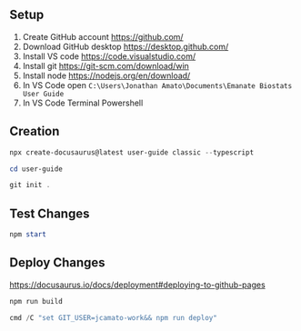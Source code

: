 ## Setup

1. Create GitHub account https://github.com/
2. Download GitHub desktop https://desktop.github.com/
3. Install VS code https://code.visualstudio.com/
4. Install git https://git-scm.com/download/win
5. Install node https://nodejs.org/en/download/
6. In VS Code open `C:\Users\Jonathan Amato\Documents\Emanate Biostats User Guide`
7. In VS Code Terminal Powershell

## Creation

```powershell
npx create-docusaurus@latest user-guide classic --typescript

cd user-guide

git init .
```

## Test Changes

```powershell
npm start
```

## Deploy Changes

https://docusaurus.io/docs/deployment#deploying-to-github-pages

```powershell
npm run build

cmd /C "set GIT_USER=jcamato-work&& npm run deploy"
```
